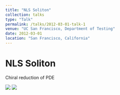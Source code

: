 ```yaml
---
title: "NLS Soliton"
collection: talks
type: "Talk"
permalink: /talks/2012-03-01-talk-1
venue: "UC San Francisco, Department of Testing"
date: 2012-03-01
location: "San Francisco, California"
---
```


NLS Soliton
===

Chiral reduction of PDE

<img src="{{sute.url}}{{site.baseurl}}/images/IntraChiral3D.pdf">
<img src="{{sute.url}}{{site.baseurl}}/images/webpageProfile.png">